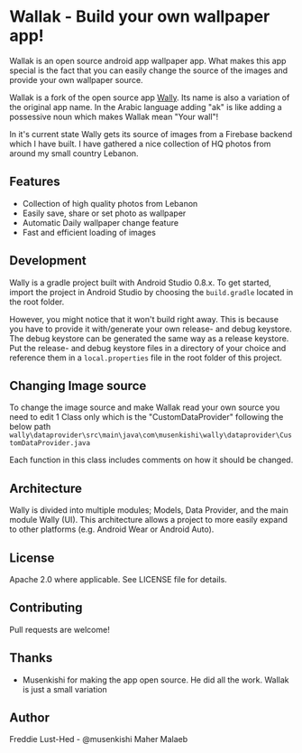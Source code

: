 Wallak - Build your own wallpaper app!
=====

Wallak is an open source android app wallpaper app. What makes this app special is the fact that you
can easily change the source of the images and provide your own wallpaper source.

Wallak is a fork of the open source app [Wally](https://github.com/Musenkishi/wally).
Its name is also a variation of the original app name. In the Arabic language adding
"ak" is like adding a possessive noun which makes Wallak mean "Your wall"!

In it's current state Wally gets its source of images from a Firebase backend which I have built. I
have gathered a nice collection of HQ photos from around my small country Lebanon.

Features
--------
* Collection of high quality photos from Lebanon
* Easily save, share or set photo as wallpaper
* Automatic Daily wallpaper change feature
* Fast and efficient loading of images

Development
-----------
Wally is a gradle project built with Android Studio 0.8.x. To get started, import the project in
Android Studio by choosing the <code>build.gradle</code> located in the root folder.

However, you might notice that it won't build right away. This is because you have to provide it
with/generate your own release- and debug keystore. The debug keystore can be generated the same
way as a release keystore. Put the release- and debug keystore files in a directory of your choice
and reference them in a <code>local.properties</code> file in the root folder of this project.

Changing Image source
----------------------
To change the image source and make Wallak read your own source you need to edit 1 Class only which
is the "CustomDataProvider" following the below path
`wally\dataprovider\src\main\java\com\musenkishi\wally\dataprovider\CustomDataProvider.java`

Each function in this class includes comments on how it should be changed.

Architecture
------------
Wally is divided into multiple modules; Models, Data Provider, and the main module Wally (UI). This
architecture allows a project to more easily expand to other platforms (e.g. Android Wear
or Android Auto).

License
-------
Apache 2.0 where applicable. See LICENSE file for details.

Contributing
------------
Pull requests are welcome!

Thanks
------
* Musenkishi for making the app open source. He did all the work. Wallak is just a small variation

Author
------
Freddie Lust-Hed - @musenkishi
Maher Malaeb